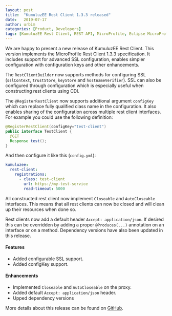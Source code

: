 ```yaml
---
layout: post
title:  "KumuluzEE Rest Client 1.3.3 released"
date:   2019-07-17
author: urbim
categories: [Product, Developers]
tags: [KumuluzEE Rest Client, REST API, MicroProfile, Eclipse MicroProfile]
---
```


We are happy to present a new release of KumuluzEE Rest Client. This version implements the MicroProfile Rest Client
1.3.3 specification. It includes support for advanced SSL configuration, enables simpler configuration with
configuration keys and other enhancements.

The `RestClientBuilder` now supports methods for configuring SSL (`sslContext`, `trustStore`, `keyStore` and
`hostnameVerifier`). SSL can also be configured through configuration which is especially useful when constructing rest
clients using CDI.

The `@RegisterRestClient` now supports additional argument `configKey` which can replace fully qualified class name in
the configuration. It also enables sharing of the configuration across multiple rest client interfaces. For example you
could use the following definition:

<!--more-->

```java
@RegisterRestClient(configKey="test-client")
public interface TestClient {
  @GET
  Response test();
}
```

And then configure it like this (`config.yml`):

```yaml
kumuluzee:
  rest-client:
    registrations:
      - class: test-client
        url: https://my-test-service
        read-timeout: 5000
```

All constructed rest client now implement `Closeable` and `AutoCloseable` interfaces. This means that all rest clients
can now be closed and will clean up their resources when done so.

Rest clients now add a default header `Accept: application/json`. If desired this can be overridden by adding a proper
`@Produces(...)` annotation on an interface or on a method. Dependency versions have also been updated in this release.

#### Features

- Added configurable SSL support.
- Added configKey support.

#### Enhancements

- Implemented `Closeable` and `AutoCloseable` on the proxy.
- Added default `Accept: application/json` header.
- Upped dependency versions


More details about this release can be found on
[GitHub](https://github.com/kumuluz/kumuluzee-rest-client/releases/tag/v1.3.3).
